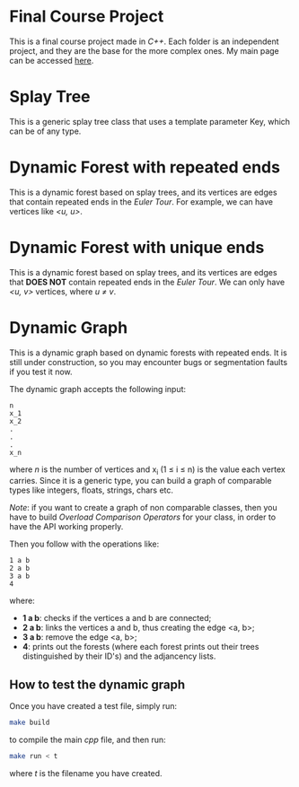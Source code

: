 # Final Course Project

This is a final course project made in *C++*. Each folder is an independent project, and they are the base for the more complex ones. My main page can be accessed [here](https://linux.ime.usp.br/~cjinshian/).

# Splay Tree

This is a generic splay tree class that uses a template parameter Key, which can be of any type. 

# Dynamic Forest with repeated ends

This is a dynamic forest based on splay trees, and its vertices are edges that contain repeated ends in the *Euler Tour*. For example, we can have vertices like *<u, u>*.

# Dynamic Forest with unique ends

This is a dynamic forest based on splay trees, and its vertices are edges that **DOES NOT** contain repeated ends in the *Euler Tour*. We can only have *<u, v>* vertices, where *u &ne; v*.

# Dynamic Graph

This is a dynamic graph based on dynamic forests with repeated ends. It is still under construction, so you may encounter bugs or segmentation faults if you test it now.

The dynamic graph accepts the following input:

```
n
x_1
x_2
.
.
.
x_n
```

where *n* is the number of vertices and x<sub>i</sub> (1 ≤ i ≤ n) is the value each vertex carries. Since it is a generic type, you can build a graph of comparable types like integers, floats, strings, chars etc.

*Note*: if you want to create a graph of non comparable classes, then you have to build *Overload Comparison Operators* for your class, in order to have the API working properly. 

Then you follow with the operations like:
```
1 a b
2 a b
3 a b
4
```

where: 

* **1 a b**: checks if the vertices a and b are connected;
* **2 a b**: links the vertices a and b, thus creating the edge <a, b>;
* **3 a b**: remove the edge <a, b>;
* **4**: prints out the forests (where each forest prints out their trees distinguished by their ID's) and the adjancency lists.

## How to test the dynamic graph

Once you have created a test file, simply run:

```bash
make build
```

to compile the main *cpp* file, and then run:

```bash
make run < t
```
where *t* is the filename you have created.